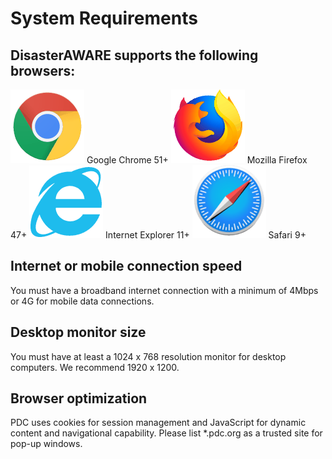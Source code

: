 # System Requirements

## DisasterAWARE supports the following browsers:

![Chrome logo](https://github.com/LuigiBella/PDC_test/blob/master/images/1.1_figure_1.png)
Google Chrome 51+
![Firefox logo](https://github.com/LuigiBella/PDC_test/blob/master/images/1.1_figure_2.png)
Mozilla Firefox 47+
![Internet Explorer logo](https://github.com/LuigiBella/PDC_test/blob/master/images/1.1_figure_3.png)
Internet Explorer 11+
![Safari logo](https://github.com/LuigiBella/PDC_test/blob/master/images/1.1_figure_4.png)
Safari 9+

## Internet or mobile connection speed
You must have a broadband internet connection with a minimum of 4Mbps or 4G for mobile data connections.

## Desktop monitor size
You must have at least a 1024 x 768 resolution monitor for desktop computers. We recommend 1920 x 1200.

## Browser optimization
PDC uses cookies for session management and JavaScript for dynamic content and navigational capability. Please list *.pdc.org as a trusted site for pop-up windows.
